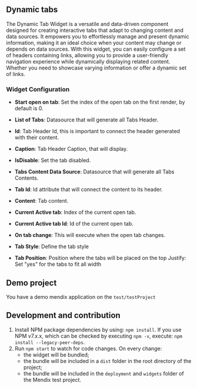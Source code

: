 ## Dynamic tabs
The Dynamic Tab Widget is a versatile and data-driven component designed for creating interactive tabs that adapt to changing content and data sources. It empowers you to effortlessly manage and present dynamic information, making it an ideal choice when your content may change or depends on data sources. With this widget, you can easily configure a set of headers containing links, allowing you to provide a user-friendly navigation experience while dynamically displaying related content. Whether you need to showcase varying information or offer a dynamic set of links.

### Widget Configuration

- **Start open on tab**: Set the index of the open tab on the first render, by default is 0.

- **List of Tabs**: Datasource that will generate all Tabs Header.

- **Id**: Tab Header Id, this is important to connect the header generated with their content.

- **Caption**: Tab Header Caption, that will display.

- **IsDisable**: Set the tab disabled.

- **Tabs Content Data Source**: Datasource that will generate all Tabs Contents.

- **Tab Id**: Id attribute that will connect the content to its header.

- **Content**: Tab content.

- **Current Active tab**: Index of the current open tab.

- **Current Active tab Id**: Id of the current open tab.

- **On tab change**: This will execute when the open tab changes.

- **Tab Style**: Define the tab style

- **Tab Position**: Position where the tabs will be placed on the top
Justify: Set "yes" for the tabs to fit all width

## Demo project
You have a demo mendix application on the `test/testProject`

## Development and contribution

1. Install NPM package dependencies by using: `npm install`. If you use NPM v7.x.x, which can be checked by executing `npm -v`, execute: `npm install --legacy-peer-deps`.
1. Run `npm start` to watch for code changes. On every change:
    - the widget will be bundled;
    - the bundle will be included in a `dist` folder in the root directory of the project;
    - the bundle will be included in the `deployment` and `widgets` folder of the Mendix test project.
